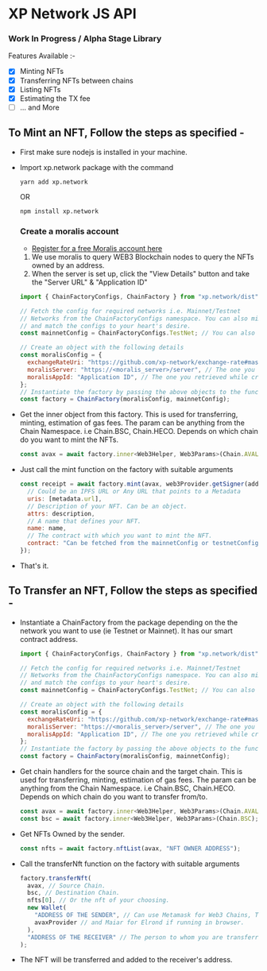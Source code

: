 # XP Network JS API

### Work In Progress / Alpha Stage Library

Features Available :-

- [x] Minting NFTs
- [x] Transferring NFTs between chains
- [x] Listing NFTs
- [x] Estimating the TX fee
- [ ] ... and More

## To Mint an NFT, Follow the steps as specified -

- First make sure nodejs is installed in your machine.

- Import xp.network package with the command

  ```
  yarn add xp.network
  ```

  OR

  ```
  npm install xp.network
  ```

  ### Create a moralis account

  - [Register for a free Moralis account here](https://admin.moralis.io/register)

  1. We use moralis to query WEB3 Blockchain nodes to query the NFTs owned by an address.
  2. When the server is set up, click the "View Details" button and take the "Server URL" & "Application ID"

  ```javascript
  import { ChainFactoryConfigs, ChainFactory } from "xp.network/dist";

  // Fetch the config for required networks i.e. Mainnet/Testnet
  // Networks from the ChainFactoryConfigs namespace. You can also mix
  // and match the configs to your heart's desire.
  const mainnetConfig = ChainFactoryConfigs.TestNet; // You can also call the ChainFactoryConfigs.MainNet

  // Create an object with the following details
  const moralisConfig = {
    exchangeRateUri: "https://github.com/xp-network/exchange-rate#master-dist", // Check our exchange-rate repository for this.
    moralisServer: "https://<moralis_server>/server", // The one you retrieved while creating a moralis account.
    moralisAppId: "Application ID", // The one you retrieved while creating a moralis account.
  };
  // Instantiate the factory by passing the above objects to the function call.
  const factory = ChainFactory(moralisConfig, mainnetConfig);
  ```

- Get the inner object from this factory. This is used for transferring, minting, estimation of gas fees. The param can be anything from the Chain Namespace. i.e Chain.BSC, Chain.HECO. Depends on which chain do you want to mint the NFTs.

  ```javascript
  const avax = await factory.inner<Web3Helper, Web3Params>(Chain.AVALANCHE);
  ```

- Just call the mint function on the factory with suitable arguments

  ```javascript
  const receipt = await factory.mint(avax, web3Provider.getSigner(address), {
    // Could be an IPFS URL or Any URL that points to a Metadata
    uris: [metadata.url],
    // Description of your NFT. Can be an object.
    attrs: description,
    // A name that defines your NFT.
    name: name,
    // The contract with which you want to mint the NFT.
    contract: "Can be fetched from the mainnetConfig or testnetConfig",
  });
  ```

- That's it.

## To Transfer an NFT, Follow the steps as specified -

- Instantiate a ChainFactory from the package depending on the the network you want to use (ie Testnet or Mainnet). It has our smart contract address.

  ```javascript
  import { ChainFactoryConfigs, ChainFactory } from "xp.network/dist";

  // Fetch the config for required networks i.e. Mainnet/Testnet
  // Networks from the ChainFactoryConfigs namespace. You can also mix
  // and match the configs to your heart's desire.
  const mainnetConfig = ChainFactoryConfigs.TestNet; // You can also call the ChainFactoryConfigs.MainNet

  // Create an object with the following details
  const moralisConfig = {
    exchangeRateUri: "https://github.com/xp-network/exchange-rate#master-dist", // Check our exchange-rate repository for this.
    moralisServer: "https://<moralis_server>/server", // The one you retrieved while creating a moralis account.
    moralisAppId: "Application ID", // The one you retrieved while creating a moralis account.
  };
  // Instantiate the factory by passing the above objects to the function call.
  const factory = ChainFactory(moralisConfig, mainnetConfig);
  ```

- Get chain handlers for the source chain and the target chain. This is used for transferring, minting, estimation of gas fees. The param can be anything from the Chain Namespace. i.e Chain.BSC, Chain.HECO. Depends on which chain do you want to transfer from/to.

  ```javascript
  const avax = await factory.inner<Web3Helper, Web3Params>(Chain.AVALANCHE);
  const bsc = await factory.inner<Web3Helper, Web3Params>(Chain.BSC);
  ```

- Get NFTs Owned by the sender.

  ```javascript
  const nfts = await factory.nftList(avax, "NFT OWNER ADDRESS");
  ```

- Call the transferNft function on the factory with suitable arguments

  ```javascript
  factory.transferNft(
    avax, // Source Chain.
    bsc, // Destination Chain.
    nfts[0], // Or the nft of your choosing.
    new Wallet(
      "ADDRESS OF THE SENDER", // Can use Metamask for Web3 Chains, Tronlink for Tron
      avaxProvider // and Maiar for Elrond if running in browser.
    ),
    "ADDRESS OF THE RECEIVER" // The person to whom you are transferring the NFT to.
  );
  ```

- The NFT will be transferred and added to the receiver's address.
